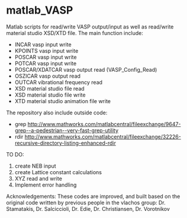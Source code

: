 # matlab_VASP
Matlab scripts for read/write VASP output/input as well as read/write material studio XSD/XTD file.
The main function include:
* INCAR vasp input write
* KPOINTS vasp input write
* POSCAR vasp input write
* POTCAR vasp input write
* POSCAR/XDATCAR vasp output read (VASP_Config_Read)
* OSZICAR vasp output read
* OUTCAR vibrational frequency read
* XSD material studio file read
* XSD material studio file write
* XTD material studio animation file write

The repository also include outside code:
* grep
http://www.mathworks.com/matlabcentral/fileexchange/9647-grep--a-pedestrian--very-fast-grep-utility
* rdir
http://www.mathworks.com/matlabcentral/fileexchange/32226-recursive-directory-listing-enhanced-rdir

TO DO:
  1. create NEB input
  2. create Lattice constant calculations
  3. XYZ read and write
  4. Implement error handling

Acknowledgements:
These codes are improved, and built based on the original code written by previous people in the vlachos group:
Dr. Stamatakis, Dr. Salciccioli, Dr. Edie, Dr. Christiansen, Dr. Vorotnikov
